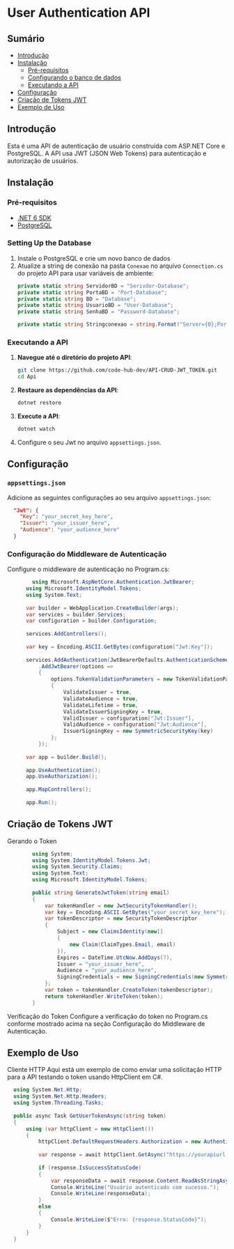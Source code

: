 # User Authentication API

## Sumário

- [Introdução](#introdução)
- [Instalação](#installation)
  - [Pré-requisitos](#pré-requisitos)
  - [Configurando o banco de dados](#setting-up-the-database)
  - [Executando a API](#running-the-api)
- [Configuração](#configuração)
- [Criação de Tokens JWT](#criação-de-tokens-jwt)
- [Exemplo de Uso](#exemplo-de-uso)

## Introdução

Esta é uma API de autenticação de usuário construída com ASP.NET Core e PostgreSQL. A API usa JWT (JSON Web Tokens) para autenticação e autorização de usuários.

## Instalação

### Pré-requisitos

- [.NET 6 SDK](https://dotnet.microsoft.com/download/dotnet/6.0)
- [PostgreSQL](https://www.postgresql.org/download/)

### Setting Up the Database

1. Instale o PostgreSQL e crie um novo banco de dados
2. Atualize a string de conexão na pasta `Conexao` no arquivo `Connection.cs` do projeto API para usar variáveis ​​de ambiente:
   ```csharp
   private static string ServidorBD = "Serivdor-Database";
   private static string PortaBD = "Port-Database";
   private static string BD = "Database";
   private static string UsuarioBD = "User-Database";
   private static string SenhaBD = "Password-Database";

   private static string Stringconexao = string.Format("Server={0};Port={1};User Id={2};Password={3};Database={4};", ServidorBD, PortaBD, UsuarioBD, SenhaBD, BD);

### Executando a API
1. **Navegue até o diretório do projeto API**:
     ```bash
    git clone https://github.com/code-hub-dev/API-CRUD-JWT_TOKEN.git
    cd Api

2. **Restaure as dependências da API**:
    ```bash
    dotnet restore

3. **Execute a API**:
     ```bash
     dotnet watch


3. Configure o seu Jwt no arquivo `appsettings.json`.

## Configuração

### `appsettings.json`

Adicione as seguintes configurações ao seu arquivo `appsettings.json`:

```json
  "Jwt": {
    "Key": "your_secret_key_here",
    "Issuer": "your_issuer_here",
    "Audience": "your_audience_here"
  }
```

### Configuração do Middleware de Autenticação

Configure o middleware de autenticação no Program.cs:

```csharp
        using Microsoft.AspNetCore.Authentication.JwtBearer;
      using Microsoft.IdentityModel.Tokens;
      using System.Text;
      
      var builder = WebApplication.CreateBuilder(args);
      var services = builder.Services;
      var configuration = builder.Configuration;
      
      services.AddControllers();
      
      var key = Encoding.ASCII.GetBytes(configuration["Jwt:Key"]);
      
      services.AddAuthentication(JwtBearerDefaults.AuthenticationScheme)
          .AddJwtBearer(options =>
          {
              options.TokenValidationParameters = new TokenValidationParameters
              {
                  ValidateIssuer = true,
                  ValidateAudience = true,
                  ValidateLifetime = true,
                  ValidateIssuerSigningKey = true,
                  ValidIssuer = configuration["Jwt:Issuer"],
                  ValidAudience = configuration["Jwt:Audience"],
                  IssuerSigningKey = new SymmetricSecurityKey(key)
              };
          });
      
      var app = builder.Build();
      
      app.UseAuthentication();
      app.UseAuthorization();
      
      app.MapControllers();
      
      app.Run();
```
## Criação de Tokens JWT

Gerando o Token

```csharp
        using System;
        using System.IdentityModel.Tokens.Jwt;
        using System.Security.Claims;
        using System.Text;
        using Microsoft.IdentityModel.Tokens;
        
        public string GenerateJwtToken(string email)
        {
            var tokenHandler = new JwtSecurityTokenHandler();
            var key = Encoding.ASCII.GetBytes("your_secret_key_here");
            var tokenDescriptor = new SecurityTokenDescriptor
            {
                Subject = new ClaimsIdentity(new[] 
                {
                    new Claim(ClaimTypes.Email, email)
                }),
                Expires = DateTime.UtcNow.AddDays(7),
                Issuer = "your_issuer_here",
                Audience = "your_audience_here",
                SigningCredentials = new SigningCredentials(new SymmetricSecurityKey(key), SecurityAlgorithms.HmacSha256Signature)
            };
            var token = tokenHandler.CreateToken(tokenDescriptor);
            return tokenHandler.WriteToken(token);
        }
```
Verificação do Token
Configure a verificação do token no Program.cs conforme mostrado acima na seção Configuração do Middleware de Autenticação.

## Exemplo de Uso
Cliente HTTP
Aqui está um exemplo de como enviar uma solicitação HTTP para a API testando o token usando HttpClient em C#.

```csharp
  using System.Net.Http;
  using System.Net.Http.Headers;
  using System.Threading.Tasks;
  
  public async Task GetUserTokenAsync(string token)
  {
      using (var httpClient = new HttpClient())
      {
          httpClient.DefaultRequestHeaders.Authorization = new AuthenticationHeaderValue("Bearer", token);
  
          var response = await httpClient.GetAsync("https://yourapiurl.com/api/Get_User_Token");
  
          if (response.IsSuccessStatusCode)
          {
              var responseData = await response.Content.ReadAsStringAsync();
              Console.WriteLine("Usuário autenticado com sucesso.");
              Console.WriteLine(responseData);
          }
          else
          {
              Console.WriteLine($"Erro: {response.StatusCode}");
          }
      }
  }
```

